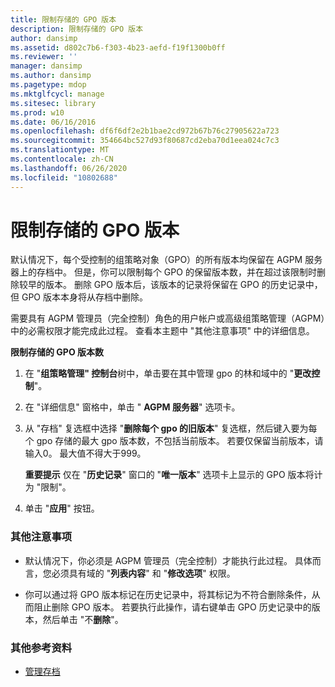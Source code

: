 ```yaml
---
title: 限制存储的 GPO 版本
description: 限制存储的 GPO 版本
author: dansimp
ms.assetid: d802c7b6-f303-4b23-aefd-f19f1300b0ff
ms.reviewer: ''
manager: dansimp
ms.author: dansimp
ms.pagetype: mdop
ms.mktglfcycl: manage
ms.sitesec: library
ms.prod: w10
ms.date: 06/16/2016
ms.openlocfilehash: df6f6df2e2b1bae2cd972b67b76c27905622a723
ms.sourcegitcommit: 354664bc527d93f80687cd2eba70d1eea024c7c3
ms.translationtype: MT
ms.contentlocale: zh-CN
ms.lasthandoff: 06/26/2020
ms.locfileid: "10802688"
---
```

# 限制存储的 GPO 版本


默认情况下，每个受控制的组策略对象（GPO）的所有版本均保留在 AGPM 服务器上的存档中。 但是，你可以限制每个 GPO 的保留版本数，并在超过该限制时删除较早的版本。 删除 GPO 版本后，该版本的记录将保留在 GPO 的历史记录中，但 GPO 版本本身将从存档中删除。

需要具有 AGPM 管理员（完全控制）角色的用户帐户或高级组策略管理（AGPM）中的必需权限才能完成此过程。 查看本主题中 "其他注意事项" 中的详细信息。

**限制存储的 GPO 版本数**

1.  在 "**组策略管理" 控制台**树中，单击要在其中管理 gpo 的林和域中的 "**更改控制**"。

2.  在 "详细信息" 窗格中，单击 " **AGPM 服务器**" 选项卡。

3.  从 "存档" 复选框中选择 "**删除每个 gpo 的旧版本**" 复选框，然后键入要为每个 gpo 存储的最大 gpo 版本数，不包括当前版本。 若要仅保留当前版本，请输入0。 最大值不得大于999。

    **重要提示** 仅在 "**历史记录**" 窗口的 "**唯一版本**" 选项卡上显示的 GPO 版本将计为 "限制"。

     

4.  单击 "**应用**" 按钮。

### 其他注意事项

-   默认情况下，你必须是 AGPM 管理员（完全控制）才能执行此过程。 具体而言，您必须具有域的 "**列表内容**" 和 "**修改选项**" 权限。

-   你可以通过将 GPO 版本标记在历史记录中，将其标记为不符合删除条件，从而阻止删除 GPO 版本。 若要执行此操作，请右键单击 GPO 历史记录中的版本，然后单击 "不**删除**"。

### 其他参考资料

-   [管理存档](managing-the-archive-agpm40.md)

 

 






